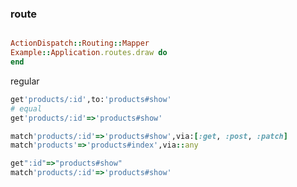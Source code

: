 ### route

```ruby

ActionDispatch::Routing::Mapper
Example::Application.routes.draw do
end

```

regular

```ruby
get'products/:id',to:'products#show'
# equal
get'products/:id'=>'products#show'
```


```ruby
match'products/:id'=>'products#show',via:[:get, :post, :patch]
match'products'=>'products#index',via::any

```


```ruby
get":id"=>"products#show"
match'products/:id'=>'products#show'
```
